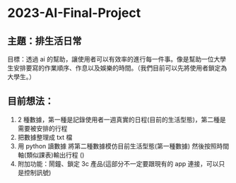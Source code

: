 # 2023-AI-Final-Project

## 主題：排生活日常

目標：透過 ai 的幫助，讓使用者可以有效率的進行每一件事。像是幫助一位大學生安排要寫的作業順序、作息以及娛樂的時間。（我們目前可以先將使用者鎖定為大學生。）

## 目前想法：

1. 2 種數據，第一種是記錄使用者一週真實的日程(目前的生活型態)，第二種是需要被安排的行程
2. 把數據整理成 txt 檔
3. 用 python 讀數據 將第二種數據模仿目前生活型態(第一種數據) 然後按照時間軸(類似課表)輸出行程 ()
4. 附加功能：鬧鐘、鎖定 3c 產品(這部分不一定要跟現有的 app 連接，可以只是控制訊號)

